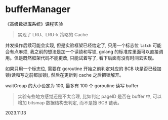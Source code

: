 # bufferManager

《高级数据库系统》课程实验

> 实现了 LRU、LRU-k 策略的 Cache

并发操作后续可能会实现, 但是实验框架已经给定了, 只用一个标志位 `latch` 可能会有点麻烦, 我之前的想法是加一个读锁和写锁, golang 的标准库里面可以直接调用。但是既然框架代码不能更改, 只能试着写了, 看下后面有没有时间去实现。

如果只用一个标志位, 需要在 goroutine 开始之前判定对应的 BCB 块是否已经加锁(读和写之前都加锁), 然后在更新到 cache 之后把锁解开。

waitGroup 的大小设定为 100, 最多有 100 个 goroutine 读写 buffer

> 实验有些地方感觉还是不太合理, 比如判定 pageID 是否在 buffer 中, 可以增加 bitsmap 数据结构去判定, 而不是搜 BCB 链表。

2023.11.13